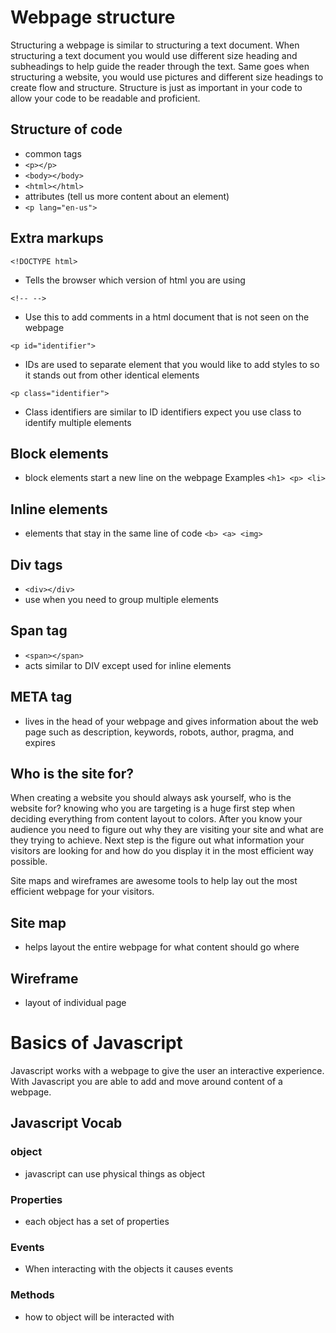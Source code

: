 # Webpage structure
Structuring a webpage is similar to structuring a text document. When structuring a text document you would use different size heading and subheadings to help guide the reader through the text. Same goes when structuring a website, you would use pictures and different size headings to create flow and structure. Structure is just as important in your code to allow your code to be readable and proficient.
## Structure of code
- common tags 
- ``` <p></p> ```
- ``` <body></body> ```
- ``` <html></html> ```
- attributes (tell us more content about an element) 
- ``` <p lang="en-us"> ```

## Extra markups

``` <!DOCTYPE html> ``` 
- Tells the browser which version of html you are using

``` <!-- --> ```
- Use this to add comments in a html document that is not seen on the webpage

``` <p id="identifier"> ```
- IDs are used to separate element that you would like to add styles to so it stands out from other identical elements

``` <p class="identifier"> ```
- Class identifiers are similar to ID identifiers expect you use class to identify multiple elements

## Block elements
- block elements start a new line on the webpage
Examples
``` <h1> <p> <li> ```

## Inline elements
- elements that stay in the same line of code
``` <b> <a> <img> ```

## Div tags
- ``` <div></div> ```
- use when you need to group multiple elements

## Span tag
- ``` <span></span> ```
- acts similar to DIV except used for inline elements

## META tag
- lives in the head of your webpage and gives information about the web page such as description, keywords, robots, author, pragma, and expires

## Who is the site for?

When creating a website you should always ask yourself, who is the website for? knowing who you are targeting is a huge first step when deciding everything from content layout to colors. After you know your audience you need to figure out why they are visiting your site and what are they trying to achieve. Next step is the figure out what information your visitors are looking for and how do you display it in the most efficient way possible. 

Site maps and wireframes are awesome tools to help lay out the most efficient webpage for your visitors.

## Site map
- helps layout the entire webpage for what content should go where

## Wireframe
- layout of individual page

# Basics of Javascript

Javascript works with a webpage to give the user an interactive experience. With Javascript you are able to add and move around content of a webpage.

## Javascript Vocab

### object
- javascript can use physical things as object

### Properties
- each object has a set of properties 

### Events
- When interacting with the objects it causes events

### Methods
- how to object will be interacted with